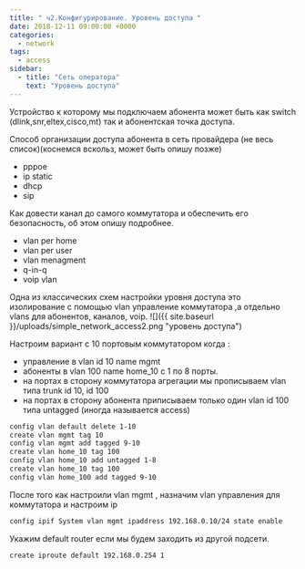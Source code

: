 ```yaml
---
title: " ч2.Конфигурирование. Уровень доступа "
date: 2018-12-11 09:00:00 +0000
categories:
  - network
tags:
  - access
sidebar:
  - title: "Сеть оператора"
    text: "Уровень доступа"
---
```


 Устройство к которому мы подключаем абонента может быть как switch (dlink,snr,eltex,cisco,mt) так и абонентская точка доступа.


 Способ организации доступа абонента в сеть провайдера (не веcь список)(коснемся вскольз, может быть опишу позже) 
- pppoe  
- ip static
- dhcp 
- sip

 Как довести канал до самого коммутатора и обеспечить его безопасность, об этом опишу подробнее.
- vlan per home
- vlan per user
- vlan menagment
- q-in-q
- voip vlan

 Одна из классических схем  настройки уровня доступа  это изолирование с помощью vlan управление коммутатора ,а отдельно vlans для  абонентов, каналов, voip.
  ![]({{ site.baseurl }}/uploads/simple_network_access2.png "уровень доступа")
  
 Настроим вариант с 10 портовым коммутатором  когда :
  - управление в vlan id 10 name  mgmt 
  - абоненты в vlan 100 name home_10 c  1 по 8  порты.
  - на портах в сторону коммутатора агрегации мы прописываем vlan типа trunk  id 10, id 100
  - на портах в сторону абонента приписываем  только один vlan id  100 типа untagged (иногда называется access)
 
```bash 
config vlan default delete 1-10
create vlan mgmt tag 10
config vlan mgmt add tagged 9-10
create vlan home_10 tag 100
config vlan home_10 add untagged 1-8
create vlan home_10 tag 100
config vlan home_100 add tagged 9-10
```

После того как настроили vlan mgmt , назначим vlan управления для коммутатора и настроим ip 
```bash
config ipif System vlan mgmt ipaddress 192.168.0.10/24 state enable 
```
Укажим default router если мы будем заходить из другой подсети.
```bash
create iproute default 192.168.0.254 1
```




